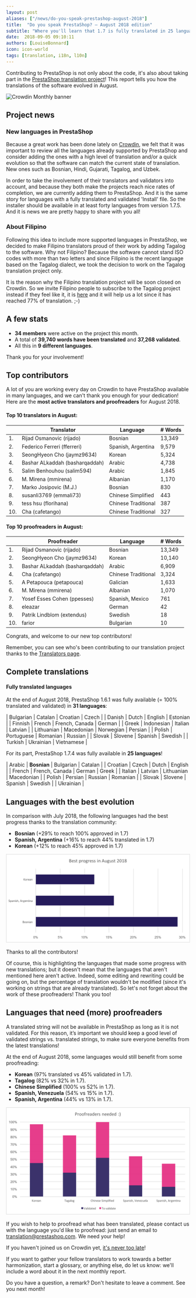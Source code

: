 ```yaml
---
layout: post
aliases: ["/news/do-you-speak-prestashop-august-2018"]
title:  "Do you speak PrestaShop? – August 2018 edition"
subtitle: "Where you'll learn that 1.7 is fully translated in 25 languages"
date:  2018-09-05 09:10:11
authors: [LouiseBonnard]
icon: icon-world
tags: [translation, i18n, l10n]
---
```


Contributing to PrestaShop is not only about the code, it's also about taking part in the [PrestaShop translation project](https://crowdin.com/project/prestashop-official)! This report tells you how the translations of the software evolved in August.

![Crowdin Monthly banner](/assets/images/2017/04/DYSpeakPS.jpg)

## Project news


### New languages in PrestaShop

Because a great work has been done lately on [Crowdin](https://crowdin.com/project/prestashop-official), we felt that it was important to review all the languages already supported by PrestaShop and consider adding the ones with a high level of translation and/or a quick evolution so that the software can match the current state of translation. New ones such as Bosnian, Hindi, Gujarati, Tagalog, and Uzbek.

In order to take the involvement of their translators and validators into account, and because they both make the projects reach nice rates of completion, we are currently adding them to PrestaShop. And it is the same story for languages with a fully translated and validated 'Install' file. So the installer should be available in at least forty languages from version 1.7.5. And it is news we are pretty happy to share with you all! 


### About Filipino

Following this idea to include more supported languages in PrestaShop, we decided to make Filipino translators proud of their work by adding Tagalog to the software. Why not Filipino? Because the software cannot stand ISO codes with more than two letters and since Filipino is the recent language based on the Tagalog dialect, we took the decision to work on the Tagalog translation project only.

It is the reason why the Filipino translation project will be soon closed on Crowdin. So we invite Filipino people to subscribe to the Tagalog project instead if they feel like it, it is [here]( https://crowdin.com/project/prestashop-official/tl#) and it will help us a lot since it has reached 77% of translation. ;-)


## A few stats
 
* **34 members** were active on the project this month.
* A total of **39,740 words have been translated** and **37,268 validated**.
* All this in **9 different languages**.
 
Thank you for your involvement!
 
 
## Top contributors
 
A lot of you are working every day on Crowdin to have PrestaShop available in many languages, and we can't thank you enough for your dedication! Here are the **most active translators and proofreaders** for August 2018.
 
#### Top 10 translators in August:
 
| |Translator | Language | # Words
|-|---------- | -------- | ----------------
 1. | Rijad Osmanovic (rijado) | Bosnian | 13,349
 2. | Federico Ferreri (fferreri) | Spanish, Argentina | 9,579
 3. | SeongHyeon Cho (jaymz9634) | Korean | 5,324
 4. | Bashar ALkaddah (basharqaddah) | Arabic | 4,738
 5. | Salim Benhouhou (salim594) | Arabic | 1,845
 6. | M. Mirena (mmirena) | Albanian | 1,170
 7. | Marko Josipovic (M.J.) | Bosnian | 830
 8. | susanli3769 (emmali73) | Chinese Simplified | 443
 9. | tess hsu (florihana) | Chinese Traditional | 387
10. | Cha (cafetango) | Chinese Traditional | 327
 
 
#### Top 10 proofreaders in August:
 
| | Proofreader | Language | # Words
|-| ---------- | -------- | ----------------
 1. | Rijad Osmanovic (rijado) | Bosnian | 13,349
 2. | SeongHyeon Cho (jaymz9634) | Korean | 10,140
 3. | Bashar ALkaddah (basharqaddah) | Arabic | 6,909
 4. | Cha (cafetango) | Chinese Traditional | 3,324
 5. | A Petapouca (petapouca) | Galician | 1,633
 6. | M. Mirena (mmirena) | Albanian | 1,070
 7. | Yosef Esses Cohen (ppesses) | Spanish, Mexico | 761
 8. | eleazar | German | 42
 9. | Patrik Lindblom (extendus) | Swedish | 18
10. | farior | Bulgarian | 10
 
Congrats, and welcome to our new top contributors!
 
Remember, you can see who's been contributing to our translation project thanks to the [Translators page](http://translators.prestashop.com/).
 
 
## Complete translations
 
#### Fully translated languages
 
At the end of August 2018, PrestaShop 1.6.1 was fully available (= 100% translated and validated) in **31 languages**:
 
| Bulgarian | Catalan | Croatian | Czech |
| Danish | Dutch | English | Estonian | 
| Finnish | French | French, Canada | German | 
| Greek | Indonesian | Italian | Latvian | 
| Lithuanian | Macedonian | Norwegian | Persian | 
| Polish | Portuguese | Romanian | Russian | 
| Slovak | Slovene | Spanish | Swedish | 
| Turkish | Ukrainian | Vietnamese |
 
For its part, PrestaShop 1.7.4 was fully available in **25 languages**!
 
| Arabic | **Bosnian** | Bulgarian | Catalan |
| Croatian | Czech | Dutch | English |
| French | French, Canada | German | Greek |
| Italian | Latvian | Lithuanian | Macedonian |
| Polish | Persian | Russian | Romanian |
| Slovak | Slovene | Spanish | Swedish |
| Ukrainian |
 
 
## Languages with the best evolution
 
In comparison with July 2018, the following languages had the best progress thanks to the translation community:
 
* **Bosnian** (+29% to reach 100% approved in 1.7)
* **Spanish, Argentina** (+16% to reach 44% translated in 1.7)
* **Korean** (+12% to reach 45% approved in 1.7)
 
![Best translation progress for August 2018](/assets/images/2018/09/Build-Crowdin-progress-August18.png)
 
Thanks to all the contributors!
 
Of course, this is highlighting the languages that made some progress with new translations; but it doesn't mean that the languages that aren't mentioned here aren't active. Indeed, some editing and rewriting could be going on, but the percentage of translation wouldn't be modified (since it's working on strings that are already translated). So let's not forget about the work of these proofreaders! Thank you too!
 
 
## Languages that need (more) proofreaders
 
A translated string will not be available in PrestaShop as long as it is not validated. For this reason, it’s important we should keep a good level of validated strings vs. translated strings, to make sure everyone benefits from the latest translations!
 
At the end of August 2018, some languages would still benefit from some proofreading:
 
* **Korean** (97% translated vs 45% validated in 1.7).
* **Tagalog** (82% vs 32% in 1.7).
* **Chinese Simplified** (100% vs 52% in 1.7).
* **Spanish, Venezuela** (54% vs 15% in 1.7).
* **Spanish, Argentina** (44% vs 13% in 1.7).
 
![Languages that need proofreading](/assets/images/2018/09/Build-Crowdin-proofreading-August18.png)
 
If you wish to help to proofread what has been translated, please contact us with the language you'd like to proofread: just send an email to translation@prestashop.com. We need your help! 
 
If you haven't joined us on Crowdin yet, [it's never too late](https://crowdin.com/project/prestashop-official)!
 
If you want to gather your fellow translators to work towards a better harmonization, start a glossary, or anything else, do let us know: we'll include a word about it in the next monthly report.
 
Do you have a question, a remark? Don't hesitate to leave a comment. See you next month!
